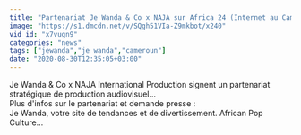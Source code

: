 ```yaml
---
title: "Partenariat Je Wanda & Co x NAJA sur Africa 24 (Internet au Cameroun) - C\u00e9line Victoria Fotso"
image: "https://s1.dmcdn.net/v/SQgh51VIa-Z9mkbot/x240"
vid_id: "x7vugn9"
categories: "news"
tags: ["jewanda","je wanda","cameroun"]
date: "2020-08-30T12:35:05+03:00"
---
```

Je Wanda &amp; Co x NAJA International Production signent un partenariat stratégique de production audiovisuel...  <br>Plus d'infos sur le partenariat et demande presse :   <br>Je Wanda, votre site de tendances et de divertissement. African Pop Culture...  <br>
